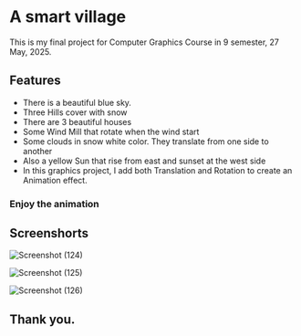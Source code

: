 
# A smart village

This is my final project for Computer Graphics Course in 9 semester, 27 May, 2025.


## Features

- There is a beautiful blue sky.
- Three Hills cover with snow
- There are 3 beautiful houses
- Some Wind Mill that rotate when the wind start
- Some clouds in snow white color. They translate from one side to another
- Also a yellow Sun that rise from east and sunset at the west side
- In this graphics project, I add both Translation and Rotation to create an Animation effect.


###  Enjoy the animation
## Screenshorts
![Screenshot (124)](https://github.com/user-attachments/assets/0e1ca402-fbd6-453d-8d0c-8f683796f52f)

![Screenshot (125)](https://github.com/user-attachments/assets/b215bf43-922e-4946-9e2a-51c210f63abc)

![Screenshot (126)](https://github.com/user-attachments/assets/d0d9d84c-357c-4bbb-8e11-7983e00657c6)

## Thank you.
